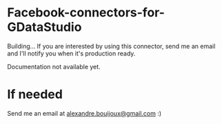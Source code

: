 # Facebook-connectors-for-GDataStudio

Building...
If you are interested by using this connector, send me an email and I'll notify you when it's production ready.

Documentation not available yet.

# If needed

Send me an email at alexandre.bouijoux@gmail.com :)
